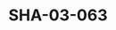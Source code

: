 ---
pid: SHA-03-063
title: SHA-03-063
language: en
collection: Sharhabil Ahmed
original_label: 
rights: Sharhabil Ahmed
location_of_original: Sharhabil Ahmed
photographer_or_studio: 
scanned_from: photograph 10.1 by 15.1
_date: 1991-1992
location: Khartoum, Hilton
description: Ramadan concert Adam Khalil 'Ali Yagoub Kamil Hussain
additional_notes: 
permission_display: 'yes'
on_server: 'no'
on_website: 'no'
permalink: /archive/en/sha-03-063.html
layout: photo-page
---